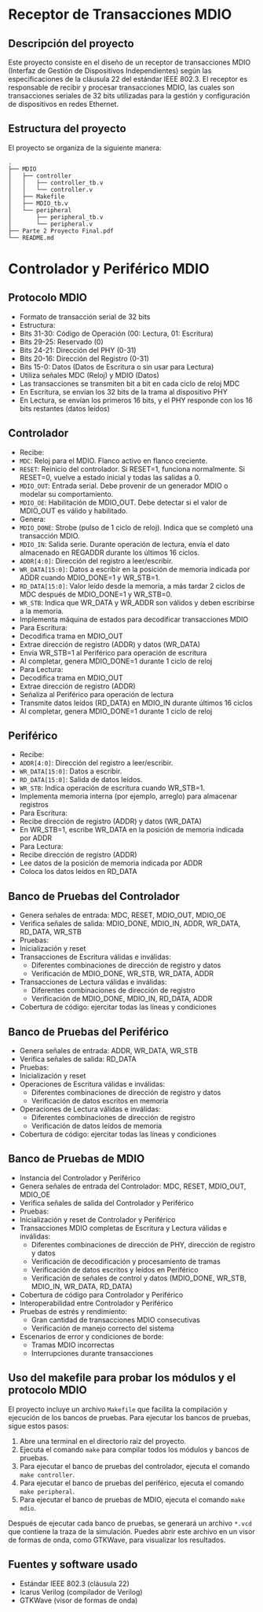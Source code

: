 # Receptor de Transacciones MDIO

## Descripción del proyecto

Este proyecto consiste en el diseño de un receptor de transacciones MDIO (Interfaz de Gestión de Dispositivos Independientes) según las especificaciones de la cláusula 22 del estándar IEEE 802.3. El receptor es responsable de recibir y procesar transacciones MDIO, las cuales son transacciones seriales de 32 bits utilizadas para la gestión y configuración de dispositivos en redes Ethernet.

## Estructura del proyecto

El proyecto se organiza de la siguiente manera:

```
.
├── MDIO
│   ├── controller
│   │   ├── controller_tb.v
│   │   └── controller.v
│   ├── Makefile
│   ├── MDIO_tb.v
│   └── peripheral
│       ├── peripheral_tb.v
│       └── peripheral.v
├── Parte 2 Proyecto Final.pdf
└── README.md
```

# Controlador y Periférico MDIO

## Protocolo MDIO
- Formato de transacción serial de 32 bits
- Estructura:
 - Bits 31-30: Código de Operación (00: Lectura, 01: Escritura)
 - Bits 29-25: Reservado (0)
 - Bits 24-21: Dirección del PHY (0-31)
 - Bits 20-16: Dirección del Registro (0-31)
 - Bits 15-0: Datos (Datos de Escritura o sin usar para Lectura)
- Utiliza señales MDC (Reloj) y MDIO (Datos)
- Las transacciones se transmiten bit a bit en cada ciclo de reloj MDC
- En Escritura, se envían los 32 bits de la trama al dispositivo PHY
- En Lectura, se envían los primeros 16 bits, y el PHY responde con los 16 bits restantes (datos leídos)

## Controlador
- Recibe: 
 - `MDC`: Reloj para el MDIO. Flanco activo en flanco creciente.
 - `RESET`: Reinicio del controlador. Si RESET=1, funciona normalmente. Si RESET=0, vuelve a estado inicial y todas las salidas a 0.
 - `MDIO_OUT`: Entrada serial. Debe provenir de un generador MDIO o modelar su comportamiento.
 - `MDIO_OE`: Habilitación de MDIO_OUT. Debe detectar si el valor de MDIO_OUT es válido y habilitado.
- Genera:
 - `MDIO_DONE`: Strobe (pulso de 1 ciclo de reloj). Indica que se completó una transacción MDIO.
 - `MDIO_IN`: Salida serie. Durante operación de lectura, envía el dato almacenado en REGADDR durante los últimos 16 ciclos.
 - `ADDR[4:0]`: Dirección del registro a leer/escribir.
 - `WR_DATA[15:0]`: Datos a escribir en la posición de memoria indicada por ADDR cuando MDIO_DONE=1 y WR_STB=1.
 - `RD_DATA[15:0]`: Valor leído desde la memoria, a más tardar 2 ciclos de MDC después de MDIO_DONE=1 y WR_STB=0.
 - `WR_STB`: Indica que WR_DATA y WR_ADDR son válidos y deben escribirse a la memoria.
- Implementa máquina de estados para decodificar transacciones MDIO
- Para Escritura:
 - Decodifica trama en MDIO_OUT
 - Extrae dirección de registro (ADDR) y datos (WR_DATA)
 - Envía WR_STB=1 al Periférico para operación de escritura
 - Al completar, genera MDIO_DONE=1 durante 1 ciclo de reloj
- Para Lectura:
 - Decodifica trama en MDIO_OUT
 - Extrae dirección de registro (ADDR)
 - Señaliza al Periférico para operación de lectura
 - Transmite datos leídos (RD_DATA) en MDIO_IN durante últimos 16 ciclos
 - Al completar, genera MDIO_DONE=1 durante 1 ciclo de reloj

## Periférico
- Recibe:
 - `ADDR[4:0]`: Dirección del registro a leer/escribir.
 - `WR_DATA[15:0]`: Datos a escribir.
 - `RD_DATA[15:0]`: Salida de datos leídos.
 - `WR_STB`: Indica operación de escritura cuando WR_STB=1.
- Implementa memoria interna (por ejemplo, arreglo) para almacenar registros
- Para Escritura:
 - Recibe dirección de registro (ADDR) y datos (WR_DATA)
 - En WR_STB=1, escribe WR_DATA en la posición de memoria indicada por ADDR
- Para Lectura:
 - Recibe dirección de registro (ADDR)
 - Lee datos de la posición de memoria indicada por ADDR
 - Coloca los datos leídos en RD_DATA

## Banco de Pruebas del Controlador
- Genera señales de entrada: MDC, RESET, MDIO_OUT, MDIO_OE
- Verifica señales de salida: MDIO_DONE, MDIO_IN, ADDR, WR_DATA, RD_DATA, WR_STB
- Pruebas:
 - Inicialización y reset
 - Transacciones de Escritura válidas e inválidas:
   - Diferentes combinaciones de dirección de registro y datos
   - Verificación de MDIO_DONE, WR_STB, WR_DATA, ADDR
 - Transacciones de Lectura válidas e inválidas:
   - Diferentes combinaciones de dirección de registro
   - Verificación de MDIO_DONE, MDIO_IN, RD_DATA, ADDR
 - Cobertura de código: ejercitar todas las líneas y condiciones

## Banco de Pruebas del Periférico
- Genera señales de entrada: ADDR, WR_DATA, WR_STB
- Verifica señales de salida: RD_DATA
- Pruebas:
 - Inicialización y reset
 - Operaciones de Escritura válidas e inválidas:
   - Diferentes combinaciones de dirección de registro y datos
   - Verificación de datos escritos en memoria
 - Operaciones de Lectura válidas e inválidas:
   - Diferentes combinaciones de dirección de registro
   - Verificación de datos leídos de memoria
 - Cobertura de código: ejercitar todas las líneas y condiciones

## Banco de Pruebas de MDIO
- Instancia del Controlador y Periférico
- Genera señales de entrada del Controlador: MDC, RESET, MDIO_OUT, MDIO_OE
- Verifica señales de salida del Controlador y Periférico
- Pruebas:
 - Inicialización y reset de Controlador y Periférico
 - Transacciones MDIO completas de Escritura y Lectura válidas e inválidas:
   - Diferentes combinaciones de dirección de PHY, dirección de registro y datos
   - Verificación de decodificación y procesamiento de tramas
   - Verificación de datos escritos y leídos en Periférico
   - Verificación de señales de control y datos (MDIO_DONE, WR_STB, MDIO_IN, WR_DATA, RD_DATA)
 - Cobertura de código para Controlador y Periférico
 - Interoperabilidad entre Controlador y Periférico
 - Pruebas de estrés y rendimiento:
   - Gran cantidad de transacciones MDIO consecutivas
   - Verificación de manejo correcto del sistema
 - Escenarios de error y condiciones de borde:
   - Tramas MDIO incorrectas
   - Interrupciones durante transacciones
   
## Uso del makefile para probar los módulos y el protocolo MDIO

El proyecto incluye un archivo `Makefile` que facilita la compilación y ejecución de los bancos de pruebas. Para ejecutar los bancos de pruebas, sigue estos pasos:

1. Abre una terminal en el directorio raíz del proyecto.
2. Ejecuta el comando `make` para compilar todos los módulos y bancos de pruebas.
3. Para ejecutar el banco de pruebas del controlador, ejecuta el comando `make controller`.
4. Para ejecutar el banco de pruebas del periférico, ejecuta el comando `make peripheral`.
5. Para ejecutar el banco de pruebas de MDIO, ejecuta el comando `make mdio`.

Después de ejecutar cada banco de pruebas, se generará un archivo `*.vcd` que contiene la traza de la simulación. Puedes abrir este archivo en un visor de formas de onda, como GTKWave, para visualizar los resultados.

## Fuentes y software usado

- Estándar IEEE 802.3 (cláusula 22)
- Icarus Verilog (compilador de Verilog)
- GTKWave (visor de formas de onda)
